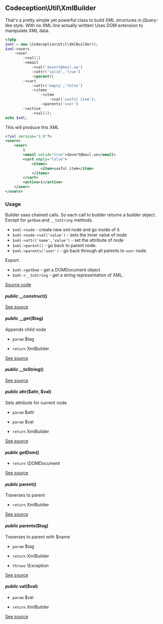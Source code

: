 
## Codeception\Util\XmlBuilder



That's a pretty simple yet powerful class to build XML structures in jQuery-like style. With no XML line actually written!
Uses DOM extension to manipulate XML data.

```php
<?php
$xml = new \Codeception\Util\XmlBuilder();
$xml->users
	->user
		->val(1)
		->email
			->val('davert@mail.ua')
			->attr('valid','true')
			->parent()
		->cart
			->attr('empty','false')
			->items
				->item
					->val('useful item');
				->parents('user')
		->active
			->val(1);
echo $xml;
```

This will produce this XML

```xml
<?xml version="1.0"?>
<users>
	<user>
		1
		<email valid="true">davert@mail.ua</email>
		<cart empty="false">
			<items>
				<item>useful item</item>
			</items>
		</cart>
		<active>1</active>
	</user>
</users>
```

### Usage

Builder uses chained calls. So each call to builder returns a builder object. Except for `getDom` and `__toString` methods.

 * `$xml->node` - create new xml node and go inside of it.
 * `$xml->node->val('value')` - sets the inner value of node
 * `$xml->attr('name','value')` - set the attribute of node
 * `$xml->parent()` - go back to parent node.
 * `$xml->parents('user')` - go back through all parents to `user` node.

Export:

 * `$xml->getDom` - get a DOMDocument object
 * `$xml->__toString` - get a string representation of XML.

[Source code](https://github.com/Codeception/Codeception/blob/master/src/Codeception/Util/XmlBuilder.php)


#### *public* __construct() 

[See source](https://github.com/Codeception/Codeception/blob/master/src/Codeception/Util/XmlBuilder.php#L77)

#### *public* __get($tag) 

Appends child node

 * `param`  $tag

 * `return`  XmlBuilder

[See source](https://github.com/Codeception/Codeception/blob/master/src/Codeception/Util/XmlBuilder.php#L90)

#### *public* __toString() 

[See source](https://github.com/Codeception/Codeception/blob/master/src/Codeception/Util/XmlBuilder.php#L162)

#### *public* attr($attr, $val) 

Sets attribute for current node

 * `param`  $attr
 * `param`  $val

 * `return`  XmlBuilder

[See source](https://github.com/Codeception/Codeception/blob/master/src/Codeception/Util/XmlBuilder.php#L117)

#### *public* getDom() 

 * `return`  \DOMDocument

[See source](https://github.com/Codeception/Codeception/blob/master/src/Codeception/Util/XmlBuilder.php#L170)

#### *public* parent() 

Traverses to parent

 * `return`  XmlBuilder

[See source](https://github.com/Codeception/Codeception/blob/master/src/Codeception/Util/XmlBuilder.php#L128)

#### *public* parents($tag) 

Traverses to parent with $name

 * `param`  $tag

 * `return`  XmlBuilder
 * `throws`  \Exception

[See source](https://github.com/Codeception/Codeception/blob/master/src/Codeception/Util/XmlBuilder.php#L142)

#### *public* val($val) 

 * `param`  $val

 * `return`  XmlBuilder

[See source](https://github.com/Codeception/Codeception/blob/master/src/Codeception/Util/XmlBuilder.php#L103)

